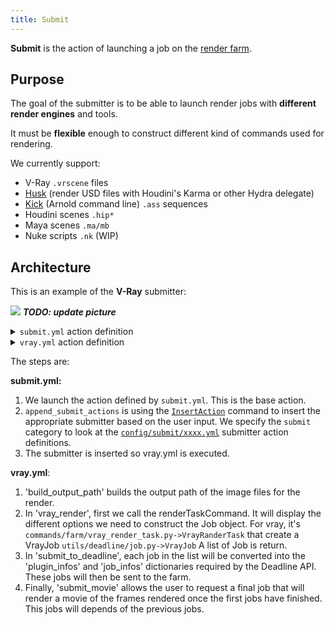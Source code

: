 ```yaml
---
title: Submit
---
```


**Submit** is the action of launching a job on the [render farm](../../../Renderfarm).

## Purpose

The goal of the submitter is to be able to launch render jobs with **different render engines** and tools.

It must be **flexible** enough to construct different kind of commands used for rendering.

We currently support:

- V-Ray `.vrscene` files
- [Husk](https://www.sidefx.com/docs/houdini/ref/utils/husk.html) (render USD files with Houdini's Karma or other Hydra delegate)
- [Kick](https://docs.arnoldrenderer.com/pages/viewpage.action?pageId=36110428) (Arnold command line) `.ass` sequences
- Houdini scenes `.hip*`
- Maya scenes `.ma/mb`
- Nuke scripts `.nk` (WIP)

## Architecture

This is an example of the **V-Ray** submitter:

![](/img/silex/vray_submit_action.jpg) ***TODO: update picture***

<details><summary><code>submit.yml</code> action definition</summary>

<p>

```yaml
submit:
  shelf: "output"
  thumbnail: "submit.svg"

  steps:
    setup:
      lavel: "Setup"
      index: 50
      commands:
        get_submiter:
          label: "Select submiter"
          path: "silex_client.commands.select_submit.SelectSubmit"
          tooltip: "Select the type of conform you want to make"
          ask_user: true

        append_submit_actions:
          label: "Append selected submit action"
          path: "silex_client.commands.insert_action.InsertAction"
          tooltip: "Append the selected submit to the list of commands to execute"
          parameters:
            category: "submit"
            action:
              value: !command-output "setup:get_submiter:action"
              hide: true

    silex_coins:
      index: 500
      hide: true
      commands:
        add_silex_coins:
          path: "silex_client.commands.user.silex_coins.AddSilexCoinsCommand"
          parameters:
            amount:
              value: 3
```

</p>

</details>

<details><summary><code>vray.yml</code> action definition</summary>

<p>

```yaml
vray:
	label: "Submit V-Ray scene"
	steps:
	    build_output_path: 
		    label: "Build output path"
		    index: 10
		    commands:
			    select_extension:
			    label: "Output extension"
			    path: "silex_client.commands.select_list.SelectList"
			    parameters:
				    param_name: "Output extension"
				    parameters_list:
					    - "exr"
					    - "png"
					    - "jpg"
					    - "tiff"
					    - 
				build_output_path:
					label: "Build output path"
					path: "silex_client.commands.build_output_path.BuildOutputPath"
					tooltip: "Build the complete output path"
					ask_user: true
					parameters:
						output_type:
							value: !command-output "build_output_path:select_extension"
							hide: true
						create_temp_dir: false
						create_output_dir: false
						task:
							hide: true
						use_current_context:
							value: true
							hide: true
						frame_set:
							hide: true
						name:
							value: "render"
		vray_render:
			label: "Setup render parameters"
			index: 20
			commands:
				build_vray_tasks:
					path: "silex_client.commands.farm.vray_render_tasks.VrayRenderTasksCommand"
					label: "V-Ray Job parameters"
					ask_user: true
					parameters:
						output_directory:
							value: !command-output "build_output_path:build_output_path:directory"
						output_filename:
							value: !command-output "build_output_path:build_output_path:file_name"
						output_extension:
							value: !command-output "build_output_path:select_extension"
							
				submit_to_deadline:
					label: "Submit"
					path: "silex_client.commands.farm.submit_to_deadline.SubmitToDeadlineCommand"
					ask_user: true
						parameters:
							jobs:
								value: !command-output "vray_render:build_vray_tasks:jobs"     
								 
				submit_movie:
					label: "Generate a movie by job"
					path: "silex_client.commands.farm.natron_movie_render_tasks.SubmitNatronMoviesCommand"
					ask_user: True
					parameters:
						jobs:
							value: !command-output "vray_render:submit_to_deadline:jobs"
```

</p>

</details>

The steps are:

**submit.yml:**
1. We launch the action defined by `submit.yml`. This is the base action.
2. `append_submit_actions` is using the [`InsertAction`](https://github.com/ArtFXDev/silex_client/blob/dev/silex_client/commands/insert_action.py#L21) command to insert the appropriate submitter based on the user input. We specify the `submit` category to look at the [`config/submit/xxxx.yml`](https://github.com/ArtFXDev/silex_client/tree/dev/silex_client/config/submit) submitter action definitions.
3. The submitter is inserted so vray.yml is executed.

**vray.yml**:
1. 'build_output_path' builds the output path of the image files for the render.
2. In 'vray_render', first we call the renderTaskCommand. It will display the different options we need to construct the Job object. For vray, it's ```commands/farm/vray_render_task.py->VrayRanderTask``` that create a VrayJob ```utils/deadline/job.py->VrayJob``` A list of Job is return.
3. In 'submit_to_deadline', each job in the list will be converted into the 'plugin_infos' and 'job_infos' dictionaries required by the Deadline API. These jobs will then be sent to the farm. 
4. Finally, 'submit_movie' allows the user to request a final job that will render a movie of the frames rendered once the first jobs have finished. This jobs will depends of the previous jobs.
